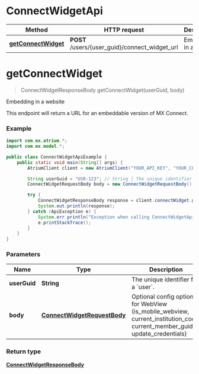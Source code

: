 # ConnectWidgetApi

Method | HTTP request | Description
------------- | ------------- | -------------
[**getConnectWidget**](ConnectWidgetApi.md#getConnectWidget) | **POST** /users/{user_guid}/connect_widget_url | Embedding in a website


<a name="getConnectWidget"></a>
# **getConnectWidget**
> ConnectWidgetResponseBody getConnectWidget(userGuid, body)

Embedding in a website

This endpoint will return a URL for an embeddable version of MX Connect.

### Example
```java
import com.mx.atrium.*;
import com.mx.model.*;

public class ConnectWidgetApiExample {
    public static void main(String[] args) {
        AtriumClient client = new AtriumClient("YOUR_API_KEY", "YOUR_CLIENT_ID", "https://vestibule.mx.com");

        String userGuid = "USR-123"; // String | The unique identifier for a `user`.
        ConnectWidgetRequestBody body = new ConnectWidgetRequestBody(); // ConnectWidgetRequestBody | Optional config options for WebView (is_mobile_webview, current_institution_code, current_member_guid, update_credentials)

        try {
            ConnectWidgetResponseBody response = client.connectWidget.getConnectWidget(userGuid, body);
            System.out.println(response);
        } catch (ApiException e) {
            System.err.println("Exception when calling ConnectWidgetApi#getConnectWidget");
            e.printStackTrace();
        }
    }
}
```

### Parameters

Name | Type | Description  | Notes
------------- | ------------- | ------------- | -------------
 **userGuid** | **String**| The unique identifier for a &#x60;user&#x60;. |
 **body** | [**ConnectWidgetRequestBody**](ConnectWidgetRequestBody.md)| Optional config options for WebView (is_mobile_webview, current_institution_code, current_member_guid, update_credentials) |

### Return type

[**ConnectWidgetResponseBody**](ConnectWidgetResponseBody.md)

